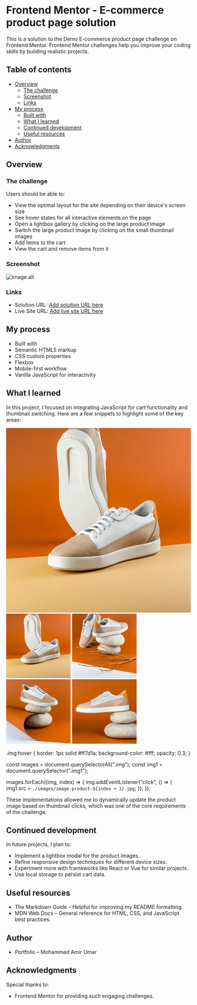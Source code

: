 # Frontend Mentor - E-commerce product page solution
This is a solution to the Demo E-commerce product page challenge on Frontend Mentor. Frontend Mentor challenges help you improve your coding skills by building realistic projects.

## Table of contents

- [Overview](#overview)
  - [The challenge](#the-challenge)
  - [Screenshot](#screenshot)
  - [Links](#links)
- [My process](#my-process)
  - [Built with](#built-with)
  - [What I learned](#what-i-learned)
  - [Continued development](#continued-development)
  - [Useful resources](#useful-resources)
- [Author](#author)
- [Acknowledgments](#acknowledgments)

## Overview

### The challenge

Users should be able to:

- View the optimal layout for the site depending on their device's screen size
- See hover states for all interactive elements on the page
- Open a lightbox gallery by clicking on the large product image
- Switch the large product image by clicking on the small thumbnail images
- Add items to the cart
- View the cart and remove items from it

### Screenshot
![image.alt](./screenshot.jpg)


### Links

- Solution URL: [Add solution URL here](https://your-solution-url.com)
- Live Site URL: [Add live site URL here](https://your-live-site-url.com)


## My process

- Built with
- Semantic HTML5 markup
- CSS custom properties
- Flexbox
- Mobile-first workflow
- Vanilla JavaScript for interactivity


## What I learned

In this project, I focused on integrating JavaScript for cart functionality and thumbnail switching. Here are a few snippets to highlight some of the key areas:

<!-- HTML snippet: The product display and thumbnail gallery -->
<div class="image-container">
  <img src="./images/image-product-1.jpg" class="img1" alt="Product Image" />
  <div class="image-thumbnail">
    <img class="img" src="./images/image-product-1-thumbnail.jpg" alt="Thumbnail 1" />
    <img class="img" src="./images/image-product-2-thumbnail.jpg" alt="Thumbnail 2" />
    <img class="img" src="./images/image-product-3-thumbnail.jpg" alt="Thumbnail 3" />
    <img class="img" src="./images/image-product-4-thumbnail.jpg" alt="Thumbnail 4" />
  </div>
</div>

<!-- CSS snippet: Hover effect on thumbnails -->
.img:hover {
  border: 1px solid #ff7d1a;
  background-color: #fff;
  opacity: 0.3;
}

<!-- JS snippet: Switching main product image -->
const images = document.querySelectorAll(".img");
const img1 = document.querySelector(".img1");

images.forEach((img, index) => {
  img.addEventListener("click", () => {
    img1.src = `./images/image-product-${index + 1}.jpg`;
  });
});

These implementations allowed me to dynamically update the product image based on thumbnail clicks, which was one of the core requirements of the challenge.

## Continued development

In future projects, I plan to:

- Implement a lightbox modal for the product images.
- Refine responsive design techniques for different device sizes.
- Experiment more with frameworks like React or Vue for similar projects.
- Use local storage to persist cart data.


## Useful resources

- The Markdown Guide – Helpful for improving my README formatting.
- MDN Web Docs – General reference for HTML, CSS, and JavaScript best practices.


## Author

- Portfolio – Mohammed Amir Umar


## Acknowledgments

Special thanks to:

- Frontend Mentor for providing such engaging challenges.
